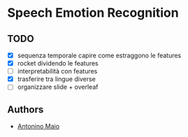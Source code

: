 # Speech Emotion Recognition

## TODO
- [x] sequenza temporale capire come estraggono le features 
- [x] rocket dividendo le features
- [ ] interpretabilità con features
- [x] trasferire tra lingue diverse
- [ ] organizzare slide + overleaf

## Authors

- [Antonino Maio](https://www.github.com/Imnmaioz)

